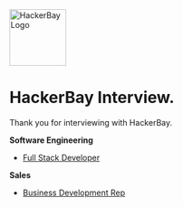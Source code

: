 <img src="https://raw.githubusercontent.com/hackerbay/interview/master/companylogo.png" alt="HackerBay Logo" width="100" height="100">

# HackerBay Interview. 

Thank you for interviewing with HackerBay. 

**Software Engineering**
- [Full Stack Developer](/software-full-stack.md)

**Sales**
- [Business Development Rep](/sales-bdr.md)


